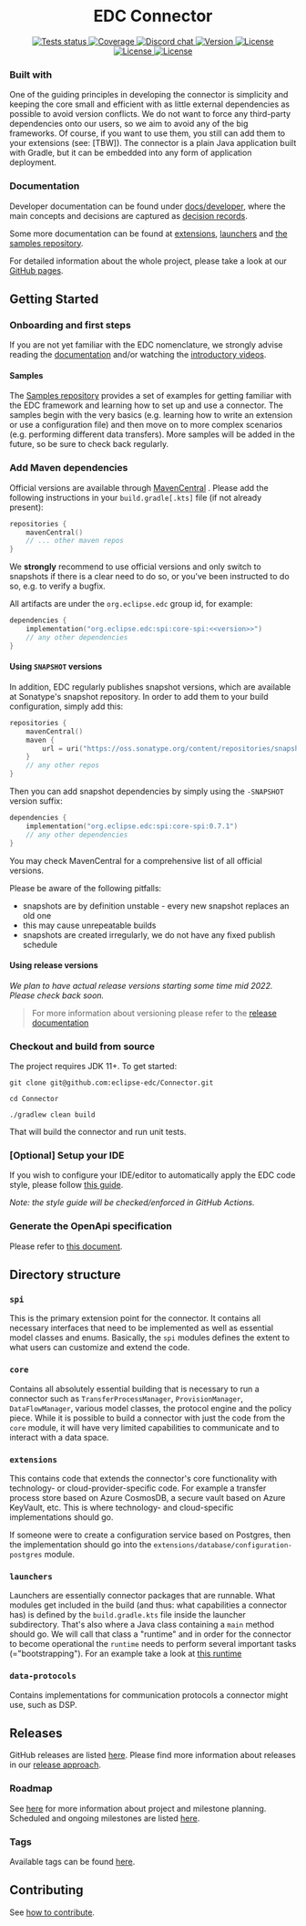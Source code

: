 <h1 align="center">
  <br/>
      EDC Connector
  <br/>
</h1>

<div align="center">
  <a href="https://github.com/eclipse-edc/Connector/actions/workflows/verify.yaml?query=branch%3Amain">
    <img src="https://img.shields.io/github/actions/workflow/status/eclipse-edc/Connector/verify.yaml?branch=main&logo=GitHub&style=flat-square"
    alt="Tests status" />
  </a>
  <a href="https://app.codecov.io/gh/eclipse-edc/Connector">
    <img src="https://img.shields.io/codecov/c/github/eclipse-edc/Connector?style=flat-square"
    alt="Coverage" />
  </a>
  <a href="https://discord.gg/n4sD9qtjMQ">
    <img src="https://img.shields.io/badge/discord-chat-brightgreen.svg?style=flat-square&logo=discord"
    alt="Discord chat" />
  </a>
  <a href="https://search.maven.org/artifact/org.eclipse.edc/boot">
    <img src="https://img.shields.io/maven-central/v/org.eclipse.edc/boot?logo=apache-maven&style=flat-square&label=latest%20version"
    alt="Version" />
  </a>
  <a href="https://www.apache.org/licenses/LICENSE-2.0">
    <img src="https://img.shields.io/github/license/eclipse-edc/Connector?style=flat-square&logo=apache"
    alt="License" />
  </a>
</div>
<div align="center">
  <a href="https://ci.eclipse.org/edc/job/Build-Component">
    <img src="https://img.shields.io/jenkins/build?jobUrl=https%3A%2F%2Fci.eclipse.org%2Fedc%2Fjob%2FPublish-Component%2F&label=snapshot-build&style=flat-square"
    alt="License" />
  </a>
  <a href="https://ci.eclipse.org/edc/job/Build-Components-Nightly">
    <img src="https://img.shields.io/jenkins/build?jobUrl=https%3A%2F%2Fci.eclipse.org%2Fedc%2Fjob%2FPublish-Components-Nightly%2F&label=nightly-build&style=flat-square"
    alt="License" />
  </a>
</div>


### Built with

One of the guiding principles in developing the connector is simplicity and keeping the core small and efficient with as
little external dependencies as possible to avoid version conflicts. We do not want to force any third-party
dependencies onto our users, so we aim to avoid any of the big frameworks. Of course, if you want to use them, you still
can add them to your extensions (see: [TBW]). The connector is a plain Java application built with Gradle, but it can be
embedded into any form of application deployment.

### Documentation

Developer documentation can be found under [docs/developer](docs/developer/README.md),
where the main concepts and decisions are captured as [decision records](docs/developer/decision-records/README.md).

Some more documentation can be found at [extensions](extensions/README.md), [launchers](launchers/README.md) and
[the samples repository](https://github.com/eclipse-edc/Samples).

For detailed information about the whole project, please take a look at
our [GitHub pages](https://eclipse-edc.github.io/docs).

## Getting Started

### Onboarding and first steps

If you are not yet familiar with the EDC nomenclature, we strongly advise reading the
[documentation](https://eclipse-edc.github.io/docs/#/) and/or watching the
[introductory videos](https://www.youtube.com/@eclipsedataspaceconnector9622/featured).

#### Samples

The [Samples repository](https://github.com/eclipse-edc/Samples) provides a set of examples for getting familiar with
the EDC framework and learning how to set up and use a connector. The samples begin with the very basics (e.g. learning
how to write an extension or use a configuration file) and then move on to more complex scenarios (e.g. performing
different data transfers). More samples will be added in the future, so be sure to check back regularly.

### Add Maven dependencies

Official versions are available through [MavenCentral](https://search.maven.org/search?q=org.eclipse.edc)
.
Please add the following instructions in your `build.gradle[.kts]` file (if not already present):

```kotlin
repositories {
    mavenCentral()
    // ... other maven repos
}
```

We **strongly** recommend to use official versions and only switch to snapshots if there is a clear need to do so, or
you've been instructed to do so, e.g. to verify a bugfix.

All artifacts are under the `org.eclipse.edc` group id, for example:

```kotlin
dependencies {
    implementation("org.eclipse.edc:spi:core-spi:<<version>>")
    // any other dependencies
}
```

#### Using `SNAPSHOT` versions

In addition, EDC regularly publishes snapshot versions, which are available at Sonatype's snapshot
repository. In
order to add them to your build configuration, simply add this:

```kotlin
repositories {
    mavenCentral()
    maven {
        url = uri("https://oss.sonatype.org/content/repositories/snapshots/")
    }
    // any other repos
}
```

Then you can add snapshot dependencies by simply using the `-SNAPSHOT` version suffix:

```kotlin
dependencies {
    implementation("org.eclipse.edc:spi:core-spi:0.7.1")
    // any other dependencies
}
```

You may check MavenCentral for a comprehensive list of all official versions.

Please be aware of the following pitfalls:

- snapshots are by definition unstable - every new snapshot replaces an old one
- this may cause unrepeatable builds
- snapshots are created irregularly, we do not have any fixed publish schedule

#### Using release versions

_We plan to have actual release versions starting some time mid 2022. Please check back soon._


> For more information about versioning please refer to the [release documentation](https://github.com/eclipse-edc/.github/blob/main/docs/developer/releases.md)

### Checkout and build from source

The project requires JDK 11+. To get started:

``` shell 
git clone git@github.com:eclipse-edc/Connector.git

cd Connector

./gradlew clean build
```

That will build the connector and run unit tests.

### [Optional] Setup your IDE

If you wish to configure your IDE/editor to automatically apply the EDC code style, please
follow [this guide](https://github.com/eclipse-edc/.github/blob/main/contributing/styleguide.md).

_Note: the style guide will be checked/enforced in GitHub Actions._

### Generate the OpenApi specification

Please refer to [this document](docs/developer/openapi.md).

## Directory structure

### `spi`

This is the primary extension point for the connector. It contains all necessary interfaces that need to be implemented
as well as essential model classes and enums. Basically, the `spi` modules defines the extent to what users can
customize and extend the code.

### `core`

Contains all absolutely essential building that is necessary to run a connector such as `TransferProcessManager`,
`ProvisionManager`, `DataFlowManager`, various model classes, the protocol engine and the policy piece. While it is
possible to build a connector with just the code from the `core` module, it will have very limited capabilities to
communicate and to interact with a data space.

### `extensions`

This contains code that extends the connector's core functionality with technology- or cloud-provider-specific code. For
example a transfer process store based on Azure CosmosDB, a secure vault based on Azure KeyVault, etc. This is where
technology- and cloud-specific implementations should go.

If someone were to create a configuration service based on Postgres, then the implementation should go into
the `extensions/database/configuration-postgres` module.

### `launchers`

Launchers are essentially connector packages that are runnable. What modules get included in the build (and thus: what
capabilities a connector has) is defined by the `build.gradle.kts` file inside the launcher subdirectory. That's also
where a Java class containing a `main` method should go. We will call that class a "runtime" and in order for the
connector to become operational the `runtime` needs to perform several important tasks (="bootstrapping"). For an
example take a look at
[this runtime](https://github.com/eclipse-edc/Samples/blob/main/other/custom-runtime/src/main/java/org/eclipse/edc/sample/runtime/CustomRuntime.java)

### `data-protocols`

Contains implementations for communication protocols a connector might use, such as DSP.

## Releases

GitHub releases are listed [here](https://github.com/eclipse-edc/Connector/releases).
Please find more information about releases in our [release approach](https://github.com/eclipse-edc/docs/blob/main/developer/releases.md).

### Roadmap

See [here](https://github.com/eclipse-edc/.github/blob/main/CONTRIBUTING.md#project-and-milestone-planning) for more information about project and
milestone planning. Scheduled and ongoing milestones are listed
[here](https://github.com/eclipse-edc/Connector/milestones).

### Tags

Available tags can be found [here](https://github.com/eclipse-edc/Connector/tags).

## Contributing

See [how to contribute](https://github.com/eclipse-edc/.github/blob/main/CONTRIBUTING.md).
